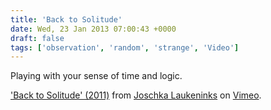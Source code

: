 ```yaml
---
title: 'Back to Solitude'
date: Wed, 23 Jan 2013 07:00:43 +0000
draft: false
tags: ['observation', 'random', 'strange', 'Video']
---
```


Playing with your sense of time and logic.

['Back to Solitude' (2011)](http://vimeo.com/27764822) from [Joschka Laukeninks](http://vimeo.com/joschka) on [Vimeo](http://vimeo.com).